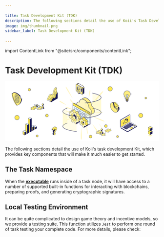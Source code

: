 ```yaml
---

title: Task Development Kit (TDK)
description: The following sections detail the use of Koii's Task Development Kit, which provides key components that will make it much easier to get started.
image: img/thumbnail.png
sidebar_label: Task Development Kit (TDK)

---
```


import ContentLink from "@site/src/components/contentLink";

# Task Development Kit (TDK)

![banner](../img/Task%20Development%20Kit%20(TDK).svg)

The following sections detail the use of Koii's task development Kit, which provides key components that will make it much easier to get started.

## The Task Namespace

When the [**executable**](/develop/koii-task-101/what-are-tasks/key-components/intro) runs inside of a task node, it will have access to a number of supported built-in functions for interacting with blockchains, preparing proofs, and generating cryptographic signatures.&#x20;

<ContentLink title="Using the Task Namespace" link="/develop/write-a-koii-task/task-development-kit-tdk/using-the-task-namespace/" iconType="copy"/>

## Local Testing Environment

It can be quite complicated to design game theory and incentive models, so we provide a testing suite. This function utilizes `Jest` to perform one round of task testing your complete code. For more details, please check:

<ContentLink title="Testing Locally Using Jest" link="/develop/write-a-koii-task/task-development-kit-tdk/testing-locally-with-docker/" iconType="copy"/>
